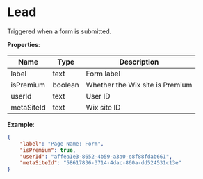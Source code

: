 # Lead

Triggered when a form is submitted.

**Properties**:

|Name|Type|Description|  
|---|---|---|  
|label|text|Form label|
|isPremium|boolean|Whether the Wix site is Premium|
|userId|text|User ID|
|metaSiteId|text|Wix site ID|

**Example**:
```JSON
{
    "label": "Page Name: Form",
    "isPremium": true,
    "userId": "affea1e3-8652-4b59-a3a0-e8f88fdab661",
    "metaSiteId": "58617836-3714-4dac-860a-dd524531c13e"
}
```

